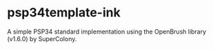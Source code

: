 # psp34template-ink
A simple PSP34 standard implementation using the OpenBrush library (v1.6.0) by SuperColony. 
